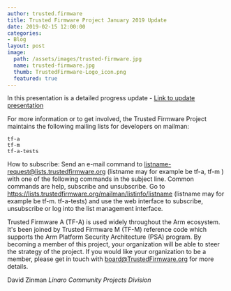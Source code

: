 ```yaml
---
author: trusted.firmware
title: Trusted Firmware Project January 2019 Update 
date: 2019-02-15 12:00:00
categories:
- Blog
layout: post
image:
  path: /assets/images/trusted-firmware.jpg
  name: trusted-firmware.jpg
  thumb: TrustedFirmware-Logo_icon.png
  featured: true
---
```


In this presentation is a detailed progress update - [Link to update presentation](/docs/TrustedFirmware-Update-January-2019.pdf)

For more information or to get involved, the Trusted Firmware Project maintains the following mailing lists for developers on mailman:
```
tf-a
tf-m
tf-a-tests
```
How to subscribe:
Send an e-mail command to listname-request@lists.trustedfirmware.org (listname may for example be tf-a, tf-m ) with one of the following commands in the subject line. Common commands are help, subscribe and unsubscribe. 
Go to https://lists.trustedfirmware.org/mailman/listinfo/listname (listname may for example be tf-m. tf-a-tests) and use the web interface to subscribe, unsubscribe or log into the list management interface.

Trusted Firmware A (TF-A) is used widely throughout the Arm ecosystem. It's been joined by Trusted Firmware M (TF-M) reference code which supports the Arm Platform Security Architecture (PSA) program. 
By becoming a member of this project, your organization will be able to steer the strategy of the project. If you would like your organization to be a member, please get in touch with board@TrustedFirmware.org for more details.

David Zinman
_Linaro Community Projects Division_
